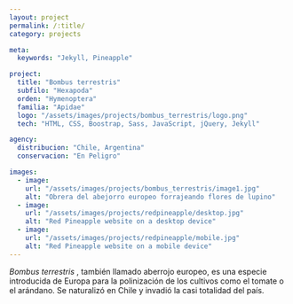 ```yaml
---
layout: project
permalink: /:title/
category: projects

meta:
  keywords: "Jekyll, Pineapple"

project:
  title: "Bombus terrestris"
  subfilo: "Hexapoda"
  orden: "Hymenoptera"
  familia: "Apidae"
  logo: "/assets/images/projects/bombus_terrestris/logo.png"
  tech: "HTML, CSS, Boostrap, Sass, JavaScript, jQuery, Jekyll"

agency:
  distribucion: "Chile, Argentina"
  conservacion: "En Peligro"

images:
  - image:
    url: "/assets/images/projects/bombus_terrestris/image1.jpg"
    alt: "Obrera del abejorro europeo forrajeando flores de lupino"
  - image:
    url: "/assets/images/projects/redpineapple/desktop.jpg"
    alt: "Red Pineapple website on a desktop device"
  - image:
    url: "/assets/images/projects/redpineapple/mobile.jpg"
    alt: "Red Pineapple website on a mobile device"
---
```

<p><i>Bombus terrestris </i>, también llamado aberrojo europeo, es una especie introducida de Europa para la polinización de los cultivos como el tomate o el arándano. Se naturalizó en Chile y invadió la casi totalidad del país. </p>
